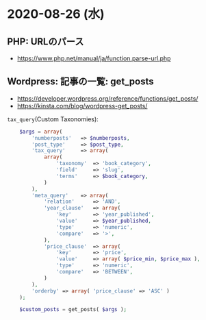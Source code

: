 # 2020-08-26 (水)

## PHP: URLのパース

- https://www.php.net/manual/ja/function.parse-url.php

## Wordpress: 記事の一覧: get_posts

- https://developer.wordpress.org/reference/functions/get_posts/
- https://kinsta.com/blog/wordpress-get_posts/


`tax_query`(Custom Taxonomies):

~~~php
	$args = array(
		'numberposts'	=> $numberposts,
		'post_type'		=> $post_type,
		'tax_query'		=> array(
			array(
				'taxonomy'	=> 'book_category',
				'field'		=> 'slug',
				'terms'		=> $book_category,
			)
		),
		'meta_query'	=> array(
			'relation'		=> 'AND',
			'year_clause'	=> array(
				'key'		=> 'year_published',
				'value'		=> $year_published,
				'type'		=> 'numeric',
				'compare'	=> '>',
			),
			'price_clause'	=> array(
				'key'		=> 'price',
				'value'		=> array( $price_min, $price_max ),
				'type'		=> 'numeric',
				'compare'	=> 'BETWEEN',
			)
		),
		'orderby' => array( 'price_clause' => 'ASC' )
	);

    $custom_posts = get_posts( $args );
~~~
